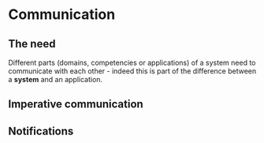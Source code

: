 # Communication

## The need

Different parts (domains, competencies or applications) of a system need to communicate with each other - indeed this is part of the difference between a **system** and an application.

## Imperative communication

## Notifications
